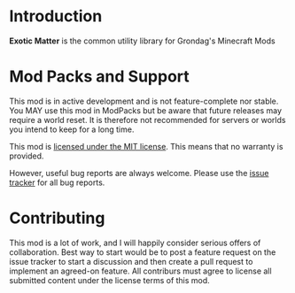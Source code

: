 # Introduction

**Exotic Matter** is the common utility library for Grondag's Minecraft Mods


# Mod Packs and Support
This mod is in active development and is not feature-complete nor stable.  You MAY use this mod in ModPacks but be aware that future releases may require a world reset. It is therefore not recommended for servers or worlds you intend to keep for a long time.

This mod is [licensed under the MIT license](https://github.com/grondag/Exotic-Matter/blob/master/LICENSE). This means that no warranty is provided.

However, useful bug reports are always welcome.  Please use the [issue tracker](https://github.com/grondag/Exotic-Matter/issues) for all bug reports. 

# Contributing
This mod is a lot of work, and I will happily consider serious offers of collaboration.  Best way to start would be to post a feature request on the issue tracker to start a discussion and then create a pull request to implement an agreed-on feature. All contriburs must agree to license all submitted content under the license terms of this mod.






